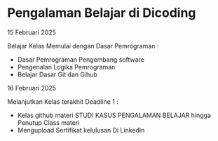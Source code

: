 # Pengalaman Belajar di Dicoding

15 Februari 2025

Belajar Kelas Memulai dengan Dasar Pemrograman :
* Dasar Pemrograman Pengembang software
* Pengenalan Logika Pemrograman
* Belajar Dasar Git dan Gihub

16 Februari 2025

Melanjutkan Kelas terakhit Deadline 1 :
* Kelas github materi STUDI KASUS PENGALAMAN BELAJAR hingga Penutup Class materi
* Mengupload Sertifikat kelulusan Di LinkedIn

